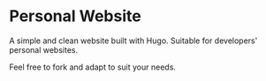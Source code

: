 # Personal Website
A simple and clean website built with Hugo. Suitable for developers' personal websites.

Feel free to fork and adapt to suit your needs.
